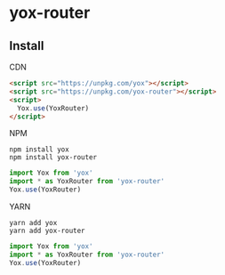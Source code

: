 # yox-router

## Install

CDN

```html
<script src="https://unpkg.com/yox"></script>
<script src="https://unpkg.com/yox-router"></script>
<script>
  Yox.use(YoxRouter)
</script>
```

NPM

```shell
npm install yox
npm install yox-router
```

```js
import Yox from 'yox'
import * as YoxRouter from 'yox-router'
Yox.use(YoxRouter)
```

YARN

```shell
yarn add yox
yarn add yox-router
```

```js
import Yox from 'yox'
import * as YoxRouter from 'yox-router'
Yox.use(YoxRouter)
```


